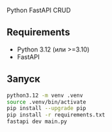 Python FastAPI CRUD

## Requirements
- Python 3.12 (или >=3.10)
- FastAPI

## Запуск
```bash
python3.12 -m venv .venv
source .venv/bin/activate
pip install --upgrade pip
pip install -r requirements.txt
fastapi dev main.py
```